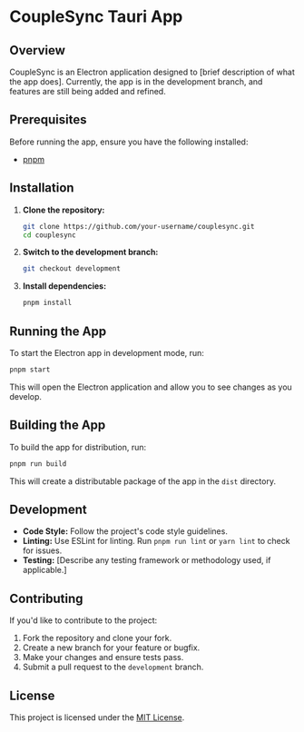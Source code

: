 # CoupleSync Tauri App

## Overview

CoupleSync is an Electron application designed to [brief description of what the app does]. Currently, the app is in the development branch, and features are still being added and refined.

## Prerequisites

Before running the app, ensure you have the following installed:

- [pnpm](https://pnpm.io/)

## Installation

1. **Clone the repository:**

   ```bash
   git clone https://github.com/your-username/couplesync.git
   cd couplesync
   ```

2. **Switch to the development branch:**

   ```bash
   git checkout development
   ```

3. **Install dependencies:**

   ```bash
   pnpm install
   ```
## Running the App

To start the Electron app in development mode, run:

```bash
pnpm start
```
This will open the Electron application and allow you to see changes as you develop.

## Building the App

To build the app for distribution, run:

```bash
pnpm run build
```

This will create a distributable package of the app in the `dist` directory.

## Development

- **Code Style:** Follow the project's code style guidelines.
- **Linting:** Use ESLint for linting. Run `pnpm run lint` or `yarn lint` to check for issues.
- **Testing:** [Describe any testing framework or methodology used, if applicable.]

## Contributing

If you'd like to contribute to the project:

1. Fork the repository and clone your fork.
2. Create a new branch for your feature or bugfix.
3. Make your changes and ensure tests pass.
4. Submit a pull request to the `development` branch.

## License

This project is licensed under the [MIT License](LICENSE).
